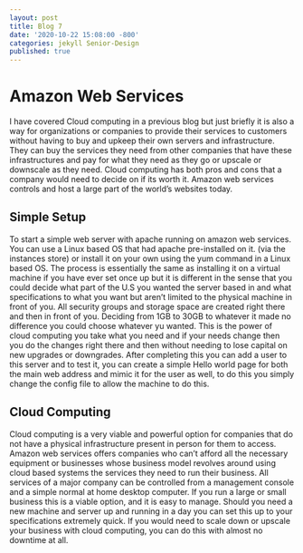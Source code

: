```yaml
---
layout: post
title: Blog 7
date: '2020-10-22 15:08:00 -800'
categories: jekyll Senior-Design
published: true
---
```

# Amazon Web Services

I have covered Cloud computing in a previous blog but just briefly it is also a way for organizations or companies to provide their services to customers without having to buy and upkeep their own servers and infrastructure. They can buy the services they need from other companies that have these infrastructures and pay for what they need as they go or upscale or downscale as they need. Cloud computing has both pros and cons that a company would need to decide on if its worth it. Amazon web services controls and host a large part of the world’s websites today.
## Simple Setup
To start a simple web server with apache running on amazon web services. You can use a Linux based OS that had apache pre-installed on it. (via the instances store) or install it on your own using the yum command in a Linux based OS. The process is essentially the same as installing it on a virtual machine if you have ever set once up but it is different in the sense that you could decide what part of the U.S you wanted the server based in and what specifications to what you want but aren’t limited to the physical machine in front of you.  All security groups and storage space are created right there and then in front of you. Deciding from 1GB to 30GB to whatever it made no difference you could choose whatever yu wanted. This is the power of cloud computing you take what you need and if your needs change then you do the changes right there and then without needing to lose capital on new upgrades or downgrades. After completing this you can add a user to this server and to test it, you can create a simple Hello world page for both the main web address and mimic it for the user as well, to do this you simply change the config file to allow the machine to do this. 
## Cloud Computing
Cloud computing is a very viable and powerful option for companies that do not have a physical infrastructure present in person for them to access. Amazon web services offers companies who can’t afford all the necessary equipment or businesses whose business model revolves around using cloud based systems the services they need to run their business. All services of a major company can be controlled from a management console and a simple normal at home desktop computer. If you run a large or small business this is a viable option, and it is easy to manage. Should you need a new machine and server up and running in a day you can set this up to your specifications extremely quick. If you would need to scale down or upscale your business with cloud computing, you can do this with almost no downtime at all.

